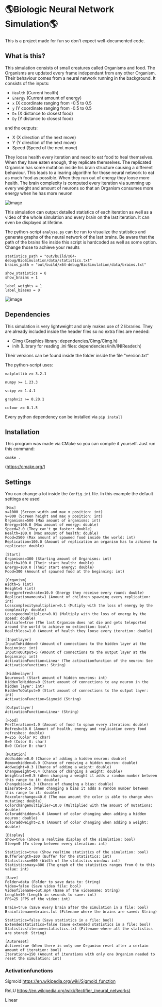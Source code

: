# :earth_americas:Biologic Neural Network Simulation:earth_americas:
This is a project made for fun so don't expect well-documented code.
## What is this?
This simulation consists of small creatures called Organisms and food. The Organisms are updated every frame independant from any other Organism.
Their behaviour comes from a neural network running in the background. It consists of the inputs:

- ``Health`` (Current health)
- ``Energy`` (Current amount of energy)
- ``x`` (X coordinate ranging from -0.5 to 0.5
- ``y`` (Y coordinate ranging from -0.5 to 0.5
- ``Dx`` (X distance to closest food)
- ``Dy`` (Y distance to closest food)

and the outputs:

- X (X direction of the next move)
- Y (Y direction of the next move)
- Speed (Speed of the next move)

They loose health every iteration and need to eat food to heal themselves. When they have eaten enough, they replicate themselves.
The replicated Organism has some mutation inside his brain structure causing a different behaviour. This leads to a learing algorithm for those
neural network to eat as much food as possible. When they run out of energy they loose more health.
The brain complexity is computed every iteration via summing up every weight and amount of neurons so that an Organism consumes more energy when he has more neuron

![image](https://user-images.githubusercontent.com/52610941/198897277-a0bd28a1-23ed-44b9-9638-d22aa4ff13e0.png)

This simulation can output detailed statistics of each iteration as well as a video of the whole simulation and every brain on the last iteration.
It can even be displayed at lifetime.

The python-script ``analyse.py`` can be run to visualize the statistics and generate graphs of the neural network of the last brains. Be aware that the path of the brains file inside this script is hardcoded as well as some option. Change those to achieve your results

```
statistics_path = "out/build/x64-debug/BioSimulation/data/statistics.txt"
brains_path = "out/build/x64-debug/BioSimulation/data/brains.txt"

show_statistics = 0
show_brains = 1

label_weights = 1
label_biases = 0
```

![image](https://user-images.githubusercontent.com/52610941/198900402-1afd87ed-51ad-493e-be61-709fb28df822.png)

## Dependencies

This simulation is very lightweight and only makes use of 2 libraries. They are already included inside the header files so no extra files are needed:

- CImg (Graphics library: dependencies/Cimg/Cimg.h)
- inih (Library for reading .ini files: dependencies/inih/INIReader.h)

Their versions can be found inside the folder inside the file "version.txt"

The python-script uses:

``matplotlib >= 3.2.1``

``numpy >= 1.23.3``

``scipy >= 1.4.1``

``graphviz >= 0.20.1``

``colour >= 0.1.5``

Every python dependency can be installed via ``pip install``


## Installation

This program was made via CMake so you can compile it yourself. 
Just run this command:

``cmake .``

(https://cmake.org/)

## Settings
You can change a lot inside the ``Config.ini`` file. In this example the default settings are used

```
[Max]
x=1000 (Screen width and max x position: int)
y=800 (Screen height and max y position: int)
Organisms=500 (Max amount of organisms: int)
Energy=100.0 (Max amount of energy: double)
Speed=2.0 (They can't go faster: double)
Health=100.0 (Max amount of health: double)
Food=2500 (Max amount of spawned food inside the world: int)
Replication=100.0 (Amount of replication an organism has to achieve to replicate: double)

[Start]
Organisms=300 (Starting amount of Organisms: int)
Health=100.0 (Their start health: double)
Energy=100.0 (Their start energy: double)
Food=300 (Amount of spawned food at the beginning: int)

[Organism]
Width=5 (int)
Height=5 (int)
Energyrefreshrate=10.0 (Energy they receive every round: double)
Replicationamount=1 (Amount of children spawning every replication: int)
Losscomplexitymultiplier=0.1 (Mutiply with the loss of energy by the complexity: double)
Lossspeedmultiplier=0.01 (Multiply with the loss of energy by the speed: double)
Failsafe=true (The last Organism does not die and gets teleported around the world to achieve no extinction: bool)
Healthloss=1.0 (Amount of health they loose every iteration: double)

[Inputlayer]
InputToHidden=0 (Amount of connections to the hidden layer at the beginning: int)
InputToOutput=5 (Amount of connections to the output layer at the beginning: int)
ActivationFunction=Linear (The activationfunction of the neuron: See Activationfunctions: String)

[Hiddenlayer]
Neurons=5 (Start amount of hidden neurons: int)
HiddenToHidden=0 (Start amount of connections to any neuron in the hidden layer: int)
HiddenToOutput=0 (Start amount of connections to the output layer: int)
ActivationFunction=Sigmoid (String)

[Outputlayer]
ActivationFunction=Linear (String)

[Food]
PerIteration=1.0 (Amount of food to spawn every iteration: double)
Refresh=50.0 (Amount of health, energy and replication every food refreshes: double)
R=255 (Color R: char)
G=0 (Color G: char)
B=0 (Color B: char)

[Mutation]
Addhidden=0.0 (Chance of adding a hidden neuron: double)
Removehidden=0.0 (Chance of removing a hidden neuron: double)
Addweight=0.3 (Chance of adding a weight: double)
Changeweight=0.4 (Chance of changing a weight: double)
Weightrate=0.5 (When changing a weight it adds a random number between this range to it: double)
Changebias=0.3 (Chance of changing a bias: double)
Biasrate=0.5 (When changing a bias it adds a random number between this range to it: double)
Maxcolorchange=40.0 (The max amount the color is able to change when mutating: double)
Colorchangemultiplier=10.0 (Multiplied with the amount of mutations: double)
Coloraddhidden=5.0 (Amount of color changing when adding a hidden neuron: double)
Coloraddweight=2.0 (Amount of color changing when adding a weight: double)

[Display]
Show=true (Shows a realtime display of the simulation: bool)
Sleep=0 (To sleep between every iteration: int)

Statistics=true (Show realtime statistics of the simulation: bool)
Bufferlength=100 (Buffer for the statistics: int)
Statisticsx=600 (Width of the statistics window: int)
Statisticsmaxy=800 (The graph of the statistics ranges from 0 to this value: int)

[Save]
Folder=data (Folder to save data to: String)
Video=false (Save video file: bool)
Videofilename=out.mp4 (Name of the videoname: String)
Length=10 (Length in seconds to save: int)
FPS=25 (FPS of the video: int)

Brain=true (Save every brain after the simulation in a file: bool)
Brainfilename=brains.txt (Filename where the brains are saved: String)

Statistics=false (Save statistics in a file: bool)
Extendedstatistics=false (Save extended statistics in a file: bool)
Statisticsfilename=statistics.txt (Filename where all the statistics are stored: String)

[Autoreset]
Active=true (When there is only one Organism reset after a certain amount of iteration: bool)
Iterations=150 (Amount of iterations with only one Organism needed to reset the simulation: int)
```

### Activationfunctions
Sigmoid https://en.wikipedia.org/wiki/Sigmoid_function

ReLU https://en.wikipedia.org/wiki/Rectifier_(neural_networks)

Linear
